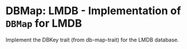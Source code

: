 # DBMap: LMDB - Implementation of `DBMap` for LMDB

Implement the DBKey trait (from db-map-trait) for the LMDB database.
